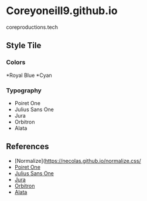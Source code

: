 # Coreyoneill9.github.io
coreproductions.tech

## Style Tile
### Colors
*Royal Blue
*Cyan

### Typography
* Poiret One
* Julius Sans One
* Jura
* Orbitron
* Alata

## References
* [Normalize](https://necolas.github.io/normalize.css/
* [Poiret One](https://fonts.google.com/specimen/Poiret+One)
* [Julius Sans One](https://fonts.google.com/specimen/Julius+Sans+One)
* [Jura](https://fonts.google.com/specimen/Jura)
* [Orbitron](https://fonts.google.com/specimen/Orbitron)
* [Alata](https://fonts.google.com/specimen/Alata)
